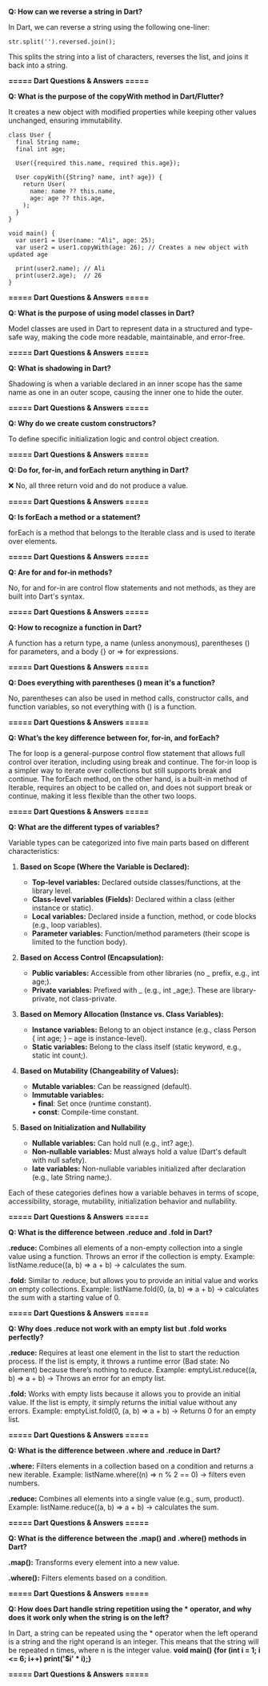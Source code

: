 **Q: How can we reverse a string in Dart?**

In Dart, we can reverse a string using the following one-liner:
```
str.split('').reversed.join();
```
This splits the string into a list of characters, reverses the list, and joins it back into a string.

**===== Dart Questions & Answers =====**

**Q: What is the purpose of the copyWith method in Dart/Flutter?**

It creates a new object with modified properties while keeping other values unchanged, ensuring immutability.

```
class User {
  final String name;
  final int age;

  User({required this.name, required this.age});

  User copyWith({String? name, int? age}) {
    return User(
      name: name ?? this.name,
      age: age ?? this.age,
    );
  }
}

void main() {
  var user1 = User(name: "Ali", age: 25);
  var user2 = user1.copyWith(age: 26); // Creates a new object with updated age

  print(user2.name); // Ali
  print(user2.age);  // 26
}
```

**===== Dart Questions & Answers =====**

**Q: What is the purpose of using model classes in Dart?**

Model classes are used in Dart to represent data in a structured and type-safe way, making the code more readable, maintainable, and error-free.

**===== Dart Questions & Answers =====**

**Q: What is shadowing in Dart?**

Shadowing is when a variable declared in an inner scope has the same name as one in an outer scope, causing the inner one to hide the outer.

**===== Dart Questions & Answers =====**

**Q: Why do we create custom constructors?**

To define specific initialization logic and control object creation.

**===== Dart Questions & Answers =====**

**Q: Do for, for-in, and forEach return anything in Dart?**

❌ No, all three return void and do not produce a value.

**===== Dart Questions & Answers =====**

**Q: Is forEach a method or a statement?**

forEach is a method that belongs to the Iterable class and is used to iterate over elements.
 
**===== Dart Questions & Answers =====**

**Q: Are for and for-in methods?**

No, for and for-in are control flow statements and not methods, as they are built into Dart's syntax.

**===== Dart Questions & Answers =====**

**Q: How to recognize a function in Dart?**

A function has a return type, a name (unless anonymous), parentheses () for parameters, and a body {} or => for expressions.

**===== Dart Questions & Answers =====**

**Q: Does everything with parentheses () mean it's a function?**

 No, parentheses can also be used in method calls, constructor calls, and function variables, so not everything with () is a function.
 
 **===== Dart Questions & Answers =====**
 
**Q: What’s the key difference between for, for-in, and forEach?**

The for loop is a general-purpose control flow statement that allows full control over iteration, including using break and continue. The for-in loop is a simpler way to iterate over collections but still supports break and continue. The forEach method, on the other hand, is a built-in method of Iterable, requires an object to be called on, and does not support break or continue, making it less flexible than the other two loops.

**===== Dart Questions & Answers =====**


**Q: What are the different types of variables?**  

Variable types can be categorized into five main parts based on different characteristics:

1. **Based on Scope (Where the Variable is Declared):**  
   - **Top-level variables:** Declared outside classes/functions, at the library level.  
   - **Class-level variables (Fields):** Declared within a class (either instance or static).
   - **Local variables:** Declared inside a function, method, or code blocks (e.g., loop variables).
   - **Parameter variables:** Function/method parameters (their scope is limited to the function body).  

2. **Based on Access Control (Encapsulation):**  
   - **Public variables:** Accessible from other libraries (no _ prefix, e.g., int age;).
   - **Private variables:** Prefixed with _ (e.g., int _age;). These are library-private, not class-private.

3. **Based on Memory Allocation (Instance vs. Class Variables):**  
   - **Instance variables:** Belong to an object instance (e.g., class Person { int age; } – age is instance-level).
   - **Static variables:** Belong to the class itself (static keyword, e.g., static int count;).  

4. **Based on Mutability (Changeability of Values):**  
   - **Mutable variables:** Can be reassigned (default).  
   - **Immutable variables:**  
   • **final**: Set once (runtime constant).  
   • **const**: Compile-time constant.


5. **Based on Initialization and Nullability**
   - **Nullable variables:** Can hold null (e.g., int? age;).
   - **Non-nullable variables:** Must always hold a value (Dart's default with null safety).
   - **late variables:** Non-nullable variables initialized after declaration (e.g., late String name;).

Each of these categories defines how a variable behaves in terms of scope, accessibility, storage, mutability, initialization behavior and nullability.
   
**===== Dart Questions & Answers =====** 


**Q: What is the difference between .reduce and .fold in Dart?**

**.reduce:** Combines all elements of a non-empty collection into a single value using a function. Throws an error if the collection is empty.
Example: listName.reduce((a, b) => a + b) → calculates the sum.

**.fold:** Similar to .reduce, but allows you to provide an initial value and works on empty collections.
Example: listName.fold(0, (a, b) => a + b) → calculates the sum with a starting value of 0.

**===== Dart Questions & Answers =====** 

**Q: Why does .reduce not work with an empty list but .fold works perfectly?**

**.reduce:** Requires at least one element in the list to start the reduction process. If the list is empty, it throws a runtime error (Bad state: No element) because there’s nothing to reduce.
Example: emptyList.reduce((a, b) => a + b) → Throws an error for an empty list.

**.fold:** Works with empty lists because it allows you to provide an initial value. If the list is empty, it simply returns the initial value without any errors.
Example: emptyList.fold(0, (a, b) => a + b) → Returns 0 for an empty list.

**===== Dart Questions & Answers =====** 

**Q: What is the difference between .where and .reduce in Dart?**

**.where:** Filters elements in a collection based on a condition and returns a new iterable.
Example: listName.where((n) => n % 2 == 0) → filters even numbers.

**.reduce:** Combines all elements into a single value (e.g., sum, product).
Example: listName.reduce((a, b) => a + b) → calculates the sum.

**===== Dart Questions & Answers =====** 

**Q: What is the difference between the .map() and .where() methods in Dart?**

**.map():** Transforms every element into a new value.

**.where():** Filters elements based on a condition.

**===== Dart Questions & Answers =====** 

**Q: How does Dart handle string repetition using the * operator, and why does it work only when the string is on the left?**

In Dart, a string can be repeated using the * operator when the left operand is a string and the right operand is an integer. This means that the string will be repeated n times, where n is the integer value. **void main() {for (int i = 1; i <= 6; i++) print('$i' * i);}**

**===== Dart Questions & Answers =====** 

